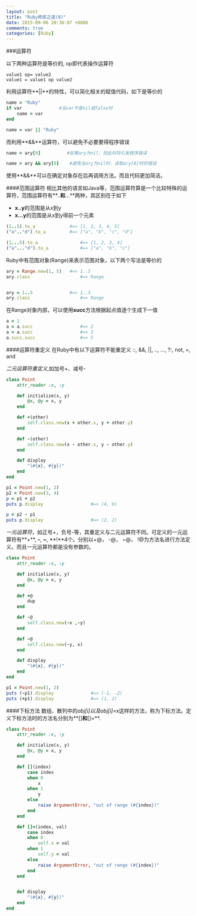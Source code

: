 ```yaml
---
layout: post
title: "Ruby修炼之道(8)"
date: 2015-09-06 20:36:07 +0800
comments: true
categories: [Ruby]
---
```


###运算符

以下两种运算符是等价的, op即代表操作运算符

	value1 op= value2
	value1 = value1 op value2


利用运算符**||**的特性，可以简化相关的赋值代码，如下是等价的
``` ruby 赋值方式1
name = "Ruby"
if var				#当var不是nil或false时
	name = var
end
```

``` ruby 赋值方式2
name = var || "Ruby"
```
<!-- more -->
而利用**&&**运算符，可以避免不必要要得程序错误

``` ruby 隐藏的错误
name = ary[0]          #如果ary为nil，则此时将引发程序错误
```

``` ruby 使用&&避免错误
name = ary && ary[0]	#避免当ary为nil时，读取ary[0]时的错误
```
使用**&&**可以在确定对象存在后再调用方法。而且代码更加简洁。

####范围运算符
相比其他的语言如Java等，范围运算符算是一个比较特殊的运算符，范围运算符有**..**和**...**两种，其区别在于如下

- **x..y**的范围是从x到y
- **x...y**的范围是从x到y得前一个元素

``` ruby
(1..5).to_a				#=> [1, 2, 3, 4, 5]
("a".."d").to_a			#=> ["a", "b", "c", "d"]

(1...5).to_a				#=> [1, 2, 3, 4]
("a"..."d").to_a			#=> ["a", "b", "c"]
```

Ruby中有范围对象(Range)来表示范围对象，以下两个写法是等价的

``` ruby
ary = Range.new(1, 5)	#=> 1..5
ary.class					#=> Range


ary = 1..5				#=> 1..5
ary.class					#=> Range
```
在Range对象内部，可以使用**succ**方法根据起点值逐个生成下一值

``` ruby
a = 1
a = a.succ					#=> 2
a = a.succ					#=> 3
a.succ.succ					#=> 5
```

####运算符重定义
在Ruby中有以下运算符不能重定义
::, &&, ||, .., ..., ?:, not, =, and

*二元运算符重定义*,如加号+、减号-

``` ruby
class Point
	attr_reader :x, :y

	def initialize(x, y)
		@x, @y = x, y
	end

	def +(other)
		self.class.new(x + other.x, y + other.y)
	end

	def -(other)
		self.class.new(x - other.x, y - other.y)
	end

	def display
		"(#{x}, #{y})"
	end
end

p1 = Point.new(1, 2)
p2 = Point.new(3, 4)
p = p1 + p2
puts p.display					#=> (4, 6)

p = p2 - p1
puts p.display					#=> (2, 2)
```

*一元运算符*，如正号+，负号-等，其重定义与二元运算符不同。可定义的一元运算符有**+**, **-**, **~**, **!**4个。分别以+@， -@， ~@， !@为方法名进行方法定义。而且一元运算符都是没有参数的。

``` ruby
class Point
	attr_reader :x, :y

	def initialize(x, y)
		@x, @y = x, y
	end

	def +@
		dup
	end

	def -@
		self.class.new(-x ,-y)
	end

	def ~@
		self.class.new(-y, x)
	end

	def display
		"(#{x}, #{y})"
	end
end

p1 = Point.new(1, 2)
puts (-p1).display				#=> (-1, -2)
puts (+p1).display				#=> (1, 2)
```

####下标方法
数组、散列中的*obj[i]*以及*obj[i]=x*这样的方法，称为下标方法。定义下标方法时的方法名分别为**[]**和**[]=**.

``` ruby
class Point
	attr_reader :x, :y

	def initialize(x, y)
		@x, @y = x, y
	end

	def [](index)
		case index
		when 0
			x
		when 1
			y
		else
			raise ArgumentError, "out of range (#{index})"
		end
	end

	def []=(index, val)
		case index
		when 0
			self.x = val
		when 1
			self.y = val
		else
			raise ArgumentError, "out of range (#{index})"
		end
	end


	def display
		"(#{x}, #{y})"
	end
end
```